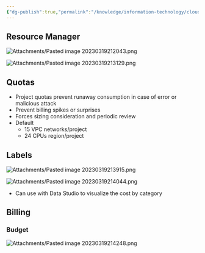 ```yaml
---
{"dg-publish":true,"permalink":"/knowledge/information-technology/cloud/google-cloud/resource-management/","dgPassFrontmatter":true}
---
```


## Resource Manager
![Attachments/Pasted image 20230319212043.png](/img/user/Attachments/Pasted%20image%2020230319212043.png)

![Attachments/Pasted image 20230319213129.png](/img/user/Attachments/Pasted%20image%2020230319213129.png)
## Quotas
- Project quotas prevent runaway consumption in case of error or malicious attack
- Prevent billing spikes or surprises
- Forces sizing consideration and periodic review
- Default
	- 15 VPC networks/project
	- 24 CPUs region/project
## Labels
![Attachments/Pasted image 20230319213915.png](/img/user/Attachments/Pasted%20image%2020230319213915.png)

![Attachments/Pasted image 20230319214044.png](/img/user/Attachments/Pasted%20image%2020230319214044.png)
- Can use with Data Studio to visualize the cost by category
## Billing
### Budget
![Attachments/Pasted image 20230319214248.png](/img/user/Attachments/Pasted%20image%2020230319214248.png)
